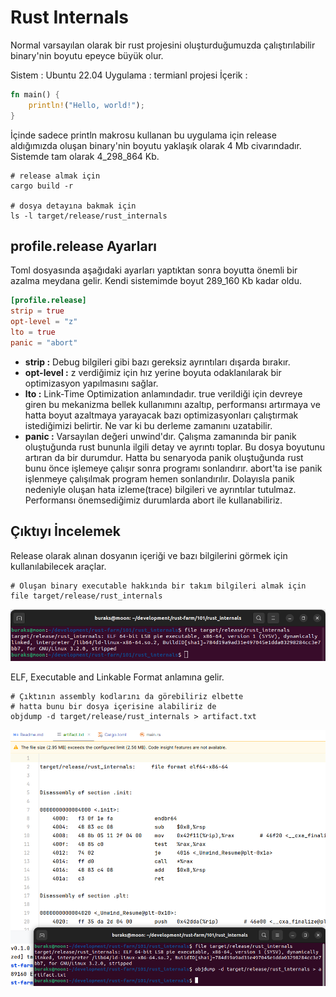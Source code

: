 # Rust Internals

Normal varsayılan olarak bir rust projesini oluşturduğumuzda çalıştırılabilir binary'nin boyutu epeyce büyük olur. 

Sistem : Ubuntu 22.04
Uygulama : termianl projesi
İçerik :

```rust
fn main() {
    println!("Hello, world!");
}
```

İçinde sadece println makrosu kullanan bu uygulama için release aldığımızda oluşan binary'nin boyutu yaklaşık olarak 4 Mb civarındadır. Sistemde tam olarak 4_298_864 Kb.

```shell
# release almak için
cargo build -r

# dosya detayına bakmak için
ls -l target/release/rust_internals
```

## profile.release Ayarları

Toml dosyasında aşağıdaki ayarları yaptıktan sonra boyutta önemli bir azalma meydana gelir. Kendi sistemimde boyut 289_160 Kb kadar oldu.

```toml
[profile.release]
strip = true
opt-level = "z"
lto = true
panic = "abort"
```

- **strip :** Debug bilgileri gibi bazı gereksiz ayrıntıları dışarda bırakır.
- **opt-level :** z verdiğimiz için hız yerine boyuta odaklanılarak bir optimizasyon yapılmasını sağlar.
- **lto :** Link-Time Optimization anlamındadır. true verildiği için devreye giren bu mekanizma bellek kullanımını azaltıp, performansı artırmaya ve hatta boyut azaltmaya yarayacak bazı optimizasyonları çalıştırmak istediğimizi belirtir. Ne var ki bu derleme zamanını uzatabilir.
- **panic :** Varsayılan değeri unwind'dır. Çalışma zamanında bir panik oluştuğunda rust bununla ilgili detay ve ayrıntı toplar. Bu dosya boyutunu artıran da bir durumdur. Hatta bu senaryoda panik oluştuğunda rust bunu önce işlemeye çalışır sonra programı sonlandırır. abort'ta ise panik işlenmeye çalışılmak program hemen sonlandırılır. Dolayısla panik nedeniyle oluşan hata izleme(trace) bilgileri ve ayrıntılar tutulmaz. Performansı önemsediğimiz durumlarda abort ile kullanabiliriz.

## Çıktıyı İncelemek

Release olarak alınan dosyanın içeriği ve bazı bilgilerini görmek için kullanılabilecek araçlar.

```shell
# Oluşan binary executable hakkında bir takım bilgileri almak için
file target/release/rust_internals
```

![../images/rust_internasl_01.png](../images/rust_internals_01.png)

ELF, Executable and Linkable Format anlamına gelir.

```shell
# Çıktının assembly kodlarını da görebiliriz elbette
# hatta bunu bir dosya içerisine alabiliriz de
objdump -d target/release/rust_internals > artifact.txt
```

![../images/rust_internasl_02.png](../images/rust_internals_02.png)





